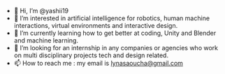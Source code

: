 - 👋 Hi, I’m @yashii19
- 👀 I’m interested in artificial intelligence for robotics, human machine interactions, virtual environments and interactive design.
- 🌱 I’m currently learning how to get better at coding, Unity and Blender and machine learning.
- 💞️ I’m looking for an internship in any companies or agencies who work on multi disciplinary projects tech and design related.
- 📫 How to reach me : my email is lynasaoucha@gmail.com

<!---
yashii19/yashii19 is a ✨ special ✨ repository because its `README.md` (this file) appears on your GitHub profile.
You can click the Preview link to take a look at your changes.
--->
